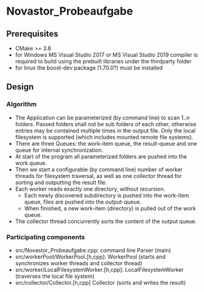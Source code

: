 # Novastor_Probeaufgabe

## Prerequisites

- CMake >= 3.8
- for Windows MS Visual Studio 2017 or MS Visual Studio 2019 compiler is required to build using the prebuilt libraries under the thirdparty folder
- for linux the boost-dev package (1.70.0?) must be installed

## Design

### Algorithm

- The Application can be parameterized (by command line) to scan 1..n folders. Passed folders shall not be sub folders of each other, otherwise entries may be contained multiple times in the output file. Only the local filesystem is supported (which includes mounted remote file systems).
- There are three Queues: the work-item queue, the result-queue and one queue for internal synchronization.
- At start of the program all parameterized folders are pushed into the work queue.
- Then we start a configurable (by command line) number of worker threads for filesystem traversal, as well as one collector thread for sorting and outputting the result file.
- Each worker reads exactly one directory, without recursion.
  - Each newly discovered subdirectory is pushed into the work-item queue, files are pushed into the output-queue.
  - When finished, a new work-item (directory) is pulled out of the work queue.
- The collector thread concurrently sorts the content of the output queue.

### Participating components

- src/Novastor_Probeaufgabe.cpp: command line Parser (main)
- src/workerPool/WorkerPool.[h,cpp]: WorkerPool (starts and synchronizes worker threads and collector thread)
- src/worker/LocalFilesystemWorker.[h,cpp]: LocalFilesystemWorker (traverses the local file system)
- src/collector/Collector.[h,cpp] Collector (sorts and writes the result)
